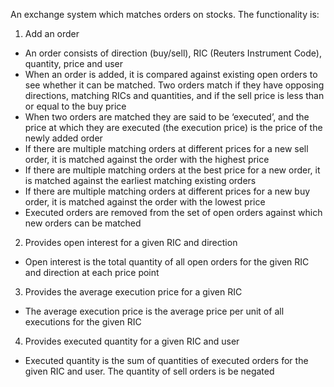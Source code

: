 An exchange system which matches orders on stocks. The functionality is:

1. Add an order
  * An order consists of direction (buy/sell), RIC (Reuters Instrument Code), quantity, price and user
  * When an order is added, it is compared against existing open orders to see whether it can be 
    matched. Two orders match if they have opposing directions, matching RICs and quantities, and if the
    sell price is less than or equal to the buy price
  * When two orders are matched they are said to be ‘executed’, and the price at which they are executed (the execution price) is the price of the newly added order
  * If there are multiple matching orders at different prices for a new sell order, it is matched against the order with the highest price
  * If there are multiple matching orders at the best price for a new order, it is matched against the earliest matching existing orders
  * If there are multiple matching orders at different prices for a new buy order, it is matched against the order with the lowest price
  * Executed orders are removed from the set of open orders against which new orders can be matched
2. Provides open interest for a given RIC and direction
  * Open interest is the total quantity of all open orders for the given RIC and direction at each price point
3. Provides the average execution price for a given RIC
  * The average execution price is the average price per unit of all executions for the given RIC
4. Provides executed quantity for a given RIC and user
  * Executed quantity is the sum of quantities of executed orders for the given RIC and user. The quantity of sell orders is be negated

